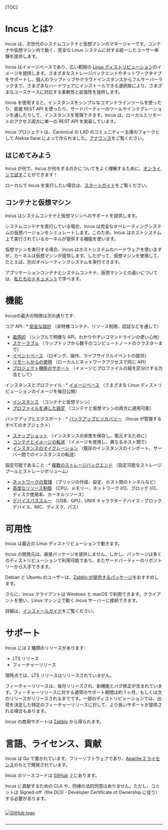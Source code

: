 [TOC]

# Incus とは? <!-- What is Incus? -->
<!--
Incus is a next generation system container and virtual machine manager. It offers a unified user experience around full Linux systems running inside containers or virtual machines.
-->
Incus は、次世代のシステムコンテナと仮想マシンのマネージャーです。コンテナや仮想マシン内で動く、完全な Linux システムに対する統一したユーザー体験を提供します。

<!--
Incus is image based and provides images for a [wide number of Linux distributions](https://images.linuxcontainers.org). It provides flexibility and scalability for various use cases, with support for different storage backends and network types and the option to install on hardware ranging from an individual laptop or cloud instance to a full server rack.
-->
Incus はイメージベースであり、広い範囲の [Linux ディストリビューション](https://images.linuxcontainers.org)のイメージを提供します。さまざまなストレージバックエンドやネットワークタイプをサポートし、個人のラップトップやクラウドインスタンスからフルサーバーラックまで、さまざまなハードウェアにインストールできる選択肢により、さまざまなユースケースに対応する柔軟性と拡張性を提供します。

<!--
When using Incus, you can manage your instances (containers and VMs) with a simple command line tool, directly through the REST API or by using third-party tools and integrations. Incus implements a single REST API for both local and remote access.
-->
Incus を使用すると、インスタンスをシンプルなコマンドラインツールを使ったり、直接 REST API を使ったり、サードパーティーのツールやインテグレーションを通したりして、インスタンスを管理できます。Incus は、ローカルとリモートのアクセス両方に単一の REST API を実装しています。

<!--
The Incus project was created by Aleksa Sarai as a community driven fork of Canonical's LXD. See here for the [announcement](/incus/announcement/).
-->
Incus プロジェクトは、Canonical の LXD のコミュニティー主導のフォークとして Aleksa Sarai によって作られました。[アナウンス](/ja/incus/announcement/)をご覧ください。

## はじめてみよう <!-- Get started -->
<!--
To get a better idea of what Incus is and what it does, you can [try it online](/incus/try-it/)!
-->
Incus が何で、Incus が何をするのかについてをよく理解するために、[オンラインで試す](/ja/incus/try-it/)ことができます！

<!--
Then if you want to run it locally, take a look at our [getting started guide](/incus/docs/main/tutorial/first_steps/).
-->
ローカルで Incus を実行したい場合は、[スタートガイド](https://incus-ja.readthedocs.io/ja/latest/tutorial/first_steps/)をご覧ください。

## コンテナと仮想マシン <!-- Containers and virtual machines -->
<!--
Incus provides support for system containers and virtual machines.
-->
Incus はシステムコンテナと仮想マシンへのサポートを提供します。

<!--
When running a system container, Incus simulates a virtual version of a full operating system. To do this, it uses the functionality provided by the kernel running on the host system.
-->
システムコンテナを実行している場合、Incus は完全なオペレーティングシステムの仮想バージョンをシミュレートします。このため、Incus はホストシステム上で実行されているカーネルが提供する機能を使います。

<!--
When running a virtual machine, Incus uses the hardware of the host system, but the kernel is provided by the virtual machine. Therefore, virtual machines can be used to run, for example, a different operating system.
-->
仮想マシンを実行する場合、Incus はホストシステムのハードウェアを使いますが、カーネルは仮想マシンが提供します。したがって、仮想マシンを使用して、たとえば、別のオペレーティングシステムを実行できます。

<!--
You can learn more about the differences between application containers, system containers and virtual machines in [our documentation](/incus/docs/main/explanation/containers_and_vms/).
-->
アプリケーションコンテナとシステムコンテナ、仮想マシンとの違いについては、[私たちのドキュメント](https://incus-ja.readthedocs.io/ja/latest/explanation/containers_and_vms/)で学べます。

# 機能 <!-- Features -->
<!--
Some of the biggest features of Incus are:
-->
Incusの最大の特徴は次の通りです:

<!--
Core API
: * [Secure by design](/incus/docs/main/security) (through unprivileged containers, resource restrictions, authentication, ...)
  * [Intuitive](/incus/docs/main/rest-api) (with a simple, clear API and crisp command line experience)
  * [Scalable](/incus/docs/main/clustering) (from containers on your laptop to clusters of thousands of compute nodes)
  * [Event based](/incus/docs/main/events) (providing logging, operation, and lifecycle events)
  * [Remote usage](/incus/docs/main/remotes) (same API used for local and network access)
  * [Project support](/incus/docs/main/projects) (as a way to compartmentalize sets of images and profiles)
-->
コア API
: * [安全な設計](/incus/docs/main/security) （非特権コンテナ、リソース制限、認証などを通して）
  * [直感的](/incus/docs/main/rest-api) （シンプルで明確な API、わかりやすいコマンドラインの使い心地）
  * [スケーラブル](/incus/docs/main/clustering) （ラップトップから数千のコンピュートノードのクラスターまで）
  * [イベントベース](/incus/docs/main/events) （ロギング、操作、ライフサイクルイベントの提供）
  * [リモートからの使用](/incus/docs/main/remotes) （ローカルとネットワークアクセスで同じ API）
  * [プロジェクト機能のサポート](/incus/docs/main/projects) （イメージとプロファイルの組を区分けする方法として）

<!--
Instances and profiles
: * [Image based](https://images.linuxcontainers.org) (with images for a wide variety of Linux distributions, published daily)
  * [Instances](/incus/docs/main/instances) (containers and virtual-machines)
  * [Configurable through profiles](/incus/docs/main/profiles) (applicable to both containers and virtual machines)
-->
インスタンスとプロファイル
: * [イメージベース](https://images.linuxcontainers.org) （さまざまな Linux ディストリビューションのイメージを毎日公開）
  * [インスタンス](/incus/docs/main/instances) （コンテナと仮想マシン）
  * [プロファイルを通した設定](/incus/docs/main/profiles) （コンテナと仮想マシンの両方に適用可能）

<!--
Backup and export
: * [Backup and recovery](/incus/docs/main/backup) (for all objects managed by Incus)
  * [Snapshots](/incus/docs/main/reference/instance_options/#snapshot-scheduling-and-configuration) (to save and restore the state of an instance)
  * [Container and image transfer](/incus/docs/main/image-handling) (between different hosts, using images)
  * [Instance migration](/incus/docs/main/migration) (importing existing instances or transferring them between servers)
-->
バックアップとエクスポート
: * [バックアップとリカバリー](/incus/docs/main/backup) （Incus が管理するすべてのオブジェクト）
  * [スナップショット](/incus/docs/main/reference/instance_options/#snapshot-scheduling-and-configuration) （インスタンスの状態を保存し、復元するために）
  * [コンテナとイメージの転送](/incus/docs/main/image-handling) （イメージを使用し、異なるホスト間で）
  * [インスタンスのマイグレーション](/incus/docs/main/migration) （既存のインスタンスのインポート、サーバー間でのインスタンスの転送）

<!--
Configurability
: * [Multiple storage backends](/incus/docs/main/explanation/storage/) (with configurable storage pools and storage volumes)
  * [Network management](/incus/docs/main/explanation/networks/) (including bridge creation and configuration, cross-host tunnels, ...)
  * [Advanced resource control](/incus/docs/main/reference/instance_options/#resource-limits) (CPU, memory, network I/O, block I/O, disk usage and kernel resources)
  * [Device passthrough](/incus/docs/main/reference/devices/) (USB, GPU, unix character and block devices, NICs, disks and paths)
-->
設定可能であること
: * [複数のストレージバックエンド](/incus/docs/main/explanation/storage/) （設定可能なストレージプールとストレージボリューム）
  * [ネットワークの管理](/incus/docs/main/explanation/networks/) （ブリッジの作成、設定、ホスト間のトンネルなど）
  * [高度なリソース制御](/incus/docs/main/reference/instance_options/#resource-limits) （CPU、メモリー、ネットワーク I/O、ブロック I/O、ディスク使用率、カーネルリソース）
  * [デバイスパススルー](/incus/docs/main/reference/devices/) （USB、GPU、UNIX キャラクターデバイス・ブロックデバイス、NIC、ディスク、パス）


# 可用性 <!-- Availability -->
<!--
Incus works on any recent Linux distribution.
-->
Incus は最近の Linux ディストリビューションで動きます。

<!--
Incus upstream doesn't directly provide packages, but packages are available in a number of distributions or can be found in 3rd party repositories.
-->
Incus の開発元は、直接パッケージを提供しません。しかし、パッケージは多くのディストリビューションで利用可能であり、またサードパーティーのリポジトリーから入手できます。

<!--
For Debian and Ubuntu users, we recommend the [packages provided by Zabbly](https://github.com/zabbly/incus).
-->
Debian と Ubuntu のユーザーは、[Zabbly が提供するパッケージ](https://github.com/zabbly/incus)をおすすめします。

<!--
In addition, the Incus client is available for Windows and macOS. You can use the client to connect to an Incus server running on a Linux machine.
-->
さらに、Incus クライアントは Windows と macOS で利用できます。クライアントを使い、Linux マシン上で動く Incus サーバーに接続できます。

<!--
More details can be found in our [installation guide](/incus/docs/main/reference/devices/).
-->
詳細は、[インストールガイド](https://incus-ja.readthedocs.io/ja/latest/installing/)をご覧ください。

# サポート <!-- Support -->
<!--
Incus has two kind of releases:
-->
Incus には 2 種類のリリースがあります:

 * LTS リリース <!-- LTS releases -->
 * フィーチャーリリース <!-- Feature releases -->

<!--
At present, no LTS releases have been released.
-->
現時点では、LTS リリースはリリースされていません。

<!--
Feature releases are pushed out every month or so and contain new features as well as bugfixes. The normal support length for those releases is of about a month, or until the next release comes out. Some Linux distributions might offer longer support for particular feature releases that they decided to ship.
-->
フィーチャーリリースは、毎月リリースされ、新機能とバグ修正が含まれています。フィーチャーリリースに対する通常のサポート期間は約 1 ヶ月、もしくは次のリリースがリリースされるまでです。一部のディストリビューションでは、出荷を決定した特定のフィーチャーリリースに対して、より長いサポートが提供される場合もあります。

<!--
Commercial support for Incus can be obtained from [Zabbly](https://zabbly.com/incus).
-->
Incus の商用サポートは [Zabbly](https://zabbly.com/incus) から得られます。

# 言語、ライセンス、貢献 <!-- Language, licensing and contributions -->
<!--
Incus is written in Go. It is free software and developed under the [Apache 2 license](https://www.apache.org/licenses/LICENSE-2.0).
-->
Incus は Go で書かれています。フリーソフトウェアであり、[Apache 2 ライセンス](https://www.apache.org/licenses/LICENSE-2.0)のもとで開発されています。

<!--
The Incus source code is available on [GitHub](https://github.com/lxc/incus).
-->
Incus のソースコードは [GitHub](https://github.com/lxc/incus) 上にあります。

<!--
There are no CLA or similar legal agreements required to contribute to Incus. However, we require commits be signed-off (following the DCO - Developer Certificate of Ownership). See the [Contribution guidelines](/incus/docs/main/contributing/) for more information.
-->
Incus に貢献するための CLA や、同様の法的同意はありません。ただし、コミットは Signed-off（the DCO - Developer Certificate of Ownership に従う）する必要があります。

[<img src="/static/img/GitHub_Logo.png" alt="GitHub logo" style="display:block;float:none;margin-left:auto;margin-right:auto;padding:1em 0;max-height:120px"/>](https://github.com/lxc/incus)
******
